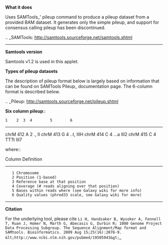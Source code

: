 **What it does**

Uses SAMTools_' pileup command to produce a pileup dataset from a provided BAM dataset. It generates only the simple pileup, and support for consensus calling pileup has been discontinued.

.. _SAMTools: http://samtools.sourceforge.net/samtools.shtml

------

**Samtools version**

Samtools v1.2 is used in this applet.

**Types of pileup datasets**

The description of pileup format below is largely based on information that can be found on SAMTools Pileup_ documentation page. The 6-column format is described below.

.. _Pileup: http://samtools.sourceforge.net/pileup.shtml

**Six column pileup**::

    1    2  3  4        5        6
 ---------------------------------
 chrM  412  A  2       .,       II
 chrM  413  G  4     ..t,     IIIH
 chrM  414  C  4     ...a     III2
 chrM  415  C  4     TTTt     III7

where::

  Column Definition
 ------- ----------------------------
       1 Chromosome
       2 Position (1-based)
       3 Reference base at that position
       4 Coverage (# reads aligning over that position)
       5 Bases within reads where (see Galaxy wiki for more info)
       6 Quality values (phred33 scale, see Galaxy wiki for more)
------

**Citation**

For the underlying tool, please cite `Li H, Handsaker B, Wysoker A, Fennell T, Ruan J, Homer N, Marth G, Abecasis G, Durbin R; 1000 Genome Project Data Processing Subgroup. The Sequence Alignment/Map format and SAMtools. Bioinformatics. 2009 Aug 15;25(16):2078-9. &lt;http://www.ncbi.nlm.nih.gov/pubmed/19505943&gt;`_
